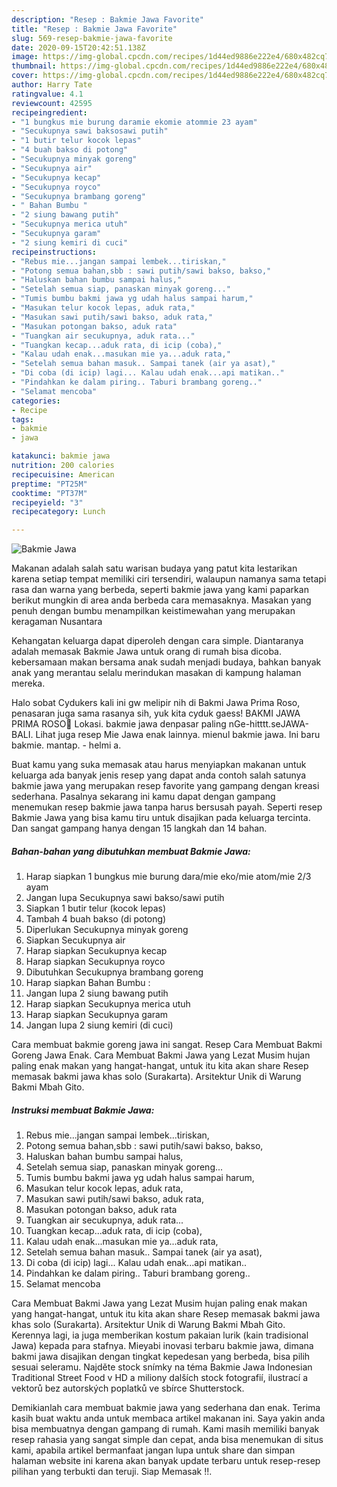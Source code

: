 ```yaml
---
description: "Resep : Bakmie Jawa Favorite"
title: "Resep : Bakmie Jawa Favorite"
slug: 569-resep-bakmie-jawa-favorite
date: 2020-09-15T20:42:51.138Z
image: https://img-global.cpcdn.com/recipes/1d44ed9886e222e4/680x482cq70/bakmie-jawa-foto-resep-utama.jpg
thumbnail: https://img-global.cpcdn.com/recipes/1d44ed9886e222e4/680x482cq70/bakmie-jawa-foto-resep-utama.jpg
cover: https://img-global.cpcdn.com/recipes/1d44ed9886e222e4/680x482cq70/bakmie-jawa-foto-resep-utama.jpg
author: Harry Tate
ratingvalue: 4.1
reviewcount: 42595
recipeingredient:
- "1 bungkus mie burung daramie ekomie atommie 23 ayam"
- "Secukupnya sawi baksosawi putih"
- "1 butir telur kocok lepas"
- "4 buah bakso di potong"
- "Secukupnya minyak goreng"
- "Secukupnya air"
- "Secukupnya kecap"
- "Secukupnya royco"
- "Secukupnya brambang goreng"
- " Bahan Bumbu "
- "2 siung bawang putih"
- "Secukupnya merica utuh"
- "Secukupnya garam"
- "2 siung kemiri di cuci"
recipeinstructions:
- "Rebus mie...jangan sampai lembek...tiriskan,"
- "Potong semua bahan,sbb : sawi putih/sawi bakso, bakso,"
- "Haluskan bahan bumbu sampai halus,"
- "Setelah semua siap, panaskan minyak goreng..."
- "Tumis bumbu bakmi jawa yg udah halus sampai harum,"
- "Masukan telur kocok lepas, aduk rata,"
- "Masukan sawi putih/sawi bakso, aduk rata,"
- "Masukan potongan bakso, aduk rata"
- "Tuangkan air secukupnya, aduk rata..."
- "Tuangkan kecap...aduk rata, di icip (coba),"
- "Kalau udah enak...masukan mie ya...aduk rata,"
- "Setelah semua bahan masuk.. Sampai tanek (air ya asat),"
- "Di coba (di icip) lagi... Kalau udah enak...api matikan.."
- "Pindahkan ke dalam piring.. Taburi brambang goreng.."
- "Selamat mencoba"
categories:
- Recipe
tags:
- bakmie
- jawa

katakunci: bakmie jawa 
nutrition: 200 calories
recipecuisine: American
preptime: "PT25M"
cooktime: "PT37M"
recipeyield: "3"
recipecategory: Lunch

---
```



![Bakmie Jawa](https://img-global.cpcdn.com/recipes/1d44ed9886e222e4/680x482cq70/bakmie-jawa-foto-resep-utama.jpg)

Makanan adalah salah satu warisan budaya yang patut kita lestarikan karena setiap tempat memiliki ciri tersendiri, walaupun namanya sama tetapi rasa dan warna yang berbeda, seperti bakmie jawa yang kami paparkan berikut mungkin di area anda berbeda cara memasaknya. Masakan yang penuh dengan bumbu menampilkan keistimewahan yang merupakan keragaman Nusantara

Kehangatan keluarga dapat diperoleh dengan cara simple. Diantaranya adalah memasak Bakmie Jawa untuk orang di rumah bisa dicoba. kebersamaan makan bersama anak sudah menjadi budaya, bahkan banyak anak yang merantau selalu merindukan masakan di kampung halaman mereka.

Halo sobat Cydukers kali ini gw melipir nih di Bakmi Jawa Prima Roso, penasaran juga sama rasanya sih, yuk kita cyduk gaess! BAKMI JAWA PRIMA ROSO📍 Lokasi. bakmie jawa denpasar paling nGe-hitttt.seJAWA-BALI. Lihat juga resep Mie Jawa enak lainnya. mienul bakmie jawa. Ini baru bakmie. mantap. - helmi a.

Buat kamu yang suka memasak atau harus menyiapkan makanan untuk keluarga ada banyak jenis resep yang dapat anda contoh salah satunya bakmie jawa yang merupakan resep favorite yang gampang dengan kreasi sederhana. Pasalnya sekarang ini kamu dapat dengan gampang menemukan resep bakmie jawa tanpa harus bersusah payah.
Seperti resep Bakmie Jawa yang bisa kamu tiru untuk disajikan pada keluarga tercinta. Dan sangat gampang hanya dengan 15 langkah dan 14 bahan.


<!--inarticleads1-->

##### Bahan-bahan yang dibutuhkan membuat Bakmie Jawa:

1. Harap siapkan 1 bungkus mie burung dara/mie eko/mie atom/mie 2/3 ayam
1. Jangan lupa Secukupnya sawi bakso/sawi putih
1. Siapkan 1 butir telur (kocok lepas)
1. Tambah 4 buah bakso (di potong)
1. Diperlukan Secukupnya minyak goreng
1. Siapkan Secukupnya air
1. Harap siapkan Secukupnya kecap
1. Harap siapkan Secukupnya royco
1. Dibutuhkan Secukupnya brambang goreng
1. Harap siapkan  Bahan Bumbu :
1. Jangan lupa 2 siung bawang putih
1. Harap siapkan Secukupnya merica utuh
1. Harap siapkan Secukupnya garam
1. Jangan lupa 2 siung kemiri (di cuci)


Cara membuat bakmie goreng jawa ini sangat. Resep Cara Membuat Bakmi Goreng Jawa Enak. Cara Membuat Bakmi Jawa yang Lezat Musim hujan paling enak makan yang hangat-hangat, untuk itu kita akan share Resep memasak bakmi jawa khas solo (Surakarta). Arsitektur Unik di Warung Bakmi Mbah Gito. 

<!--inarticleads2-->

##### Instruksi membuat  Bakmie Jawa:

1. Rebus mie...jangan sampai lembek...tiriskan,
1. Potong semua bahan,sbb : sawi putih/sawi bakso, bakso,
1. Haluskan bahan bumbu sampai halus,
1. Setelah semua siap, panaskan minyak goreng...
1. Tumis bumbu bakmi jawa yg udah halus sampai harum,
1. Masukan telur kocok lepas, aduk rata,
1. Masukan sawi putih/sawi bakso, aduk rata,
1. Masukan potongan bakso, aduk rata
1. Tuangkan air secukupnya, aduk rata...
1. Tuangkan kecap...aduk rata, di icip (coba),
1. Kalau udah enak...masukan mie ya...aduk rata,
1. Setelah semua bahan masuk.. Sampai tanek (air ya asat),
1. Di coba (di icip) lagi... Kalau udah enak...api matikan..
1. Pindahkan ke dalam piring.. Taburi brambang goreng..
1. Selamat mencoba


Cara Membuat Bakmi Jawa yang Lezat Musim hujan paling enak makan yang hangat-hangat, untuk itu kita akan share Resep memasak bakmi jawa khas solo (Surakarta). Arsitektur Unik di Warung Bakmi Mbah Gito. Kerennya lagi, ia juga memberikan kostum pakaian lurik (kain tradisional Jawa) kepada para stafnya. Mieyabi inovasi terbaru bakmie jawa, dimana bakmi jawa disajikan dengan tingkat kepedesan yang berbeda, bisa pilih sesuai seleramu. Najděte stock snímky na téma Bakmie Jawa Indonesian Traditional Street Food v HD a miliony dalších stock fotografií, ilustrací a vektorů bez autorských poplatků ve sbírce Shutterstock. 

Demikianlah cara membuat bakmie jawa yang sederhana dan enak. Terima kasih buat waktu anda untuk membaca artikel makanan ini. Saya yakin anda bisa membuatnya dengan gampang di rumah. Kami masih memiliki banyak resep rahasia yang sangat simple dan cepat, anda bisa menemukan di situs kami, apabila artikel bermanfaat jangan lupa untuk share dan simpan halaman website ini karena akan banyak update terbaru untuk resep-resep pilihan yang terbukti dan teruji. Siap Memasak !!. 
